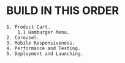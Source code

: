# BUILD IN THIS ORDER

    1. Product Cart.
        1.1 Hamburger Menu.
    2. Carousel.
    3. Mobile Responsiveness.
    4. Performance and Testing.
    5. Deployment and Launching.
